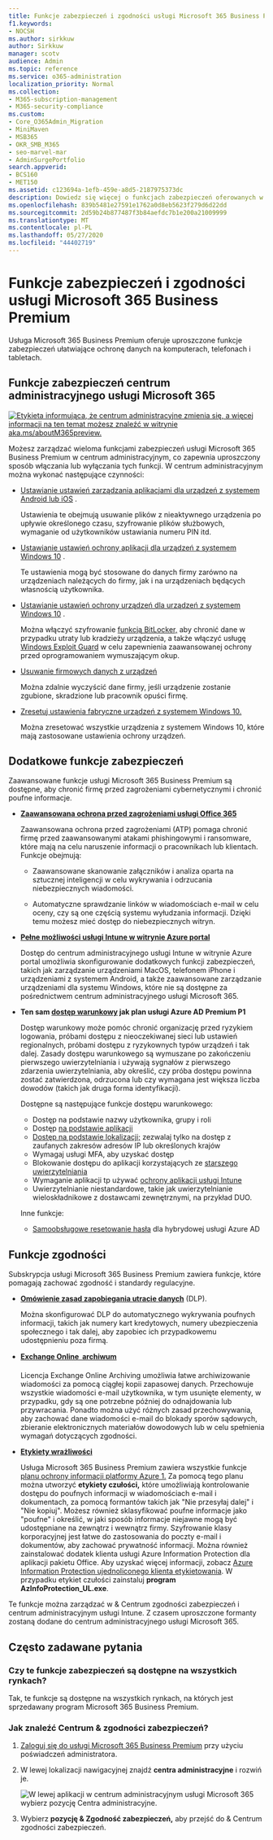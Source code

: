 ```yaml
---
title: Funkcje zabezpieczeń i zgodności usługi Microsoft 365 Business Premium
f1.keywords:
- NOCSH
ms.author: sirkkuw
author: Sirkkuw
manager: scotv
audience: Admin
ms.topic: reference
ms.service: o365-administration
localization_priority: Normal
ms.collection:
- M365-subscription-management
- M365-security-compliance
ms.custom:
- Core_O365Admin_Migration
- MiniMaven
- MSB365
- OKR_SMB_M365
- seo-marvel-mar
- AdminSurgePortfolio
search.appverid:
- BCS160
- MET150
ms.assetid: c123694a-1efb-459e-a8d5-2187975373dc
description: Dowiedz się więcej o funkcjach zabezpieczeń oferowanych w usłudze Microsoft 365 Business Premium, które pomagają chronić dane na komputerach, telefonach i tabletach.
ms.openlocfilehash: 839b5481e27591e1762a0d8eb5623f279d6d22dd
ms.sourcegitcommit: 2d59b24b877487f3b84aefdc7b1e200a21009999
ms.translationtype: MT
ms.contentlocale: pl-PL
ms.lasthandoff: 05/27/2020
ms.locfileid: "44402719"
---
```

# <a name="microsoft-365-business-premium-security-and-compliance-features"></a>Funkcje zabezpieczeń i zgodności usługi Microsoft 365 Business Premium

Usługa Microsoft 365 Business Premium oferuje uproszczone funkcje zabezpieczeń ułatwiające ochronę danych na komputerach, telefonach i tabletach.
    
## <a name="microsoft-365-admin-center-security-features"></a>Funkcje zabezpieczeń centrum administracyjnego usługi Microsoft 365

[![Etykieta informująca, że centrum administracyjne zmienia się, a więcej informacji na ten temat możesz znaleźć w witrynie aka.ms/aboutM365preview.](../media/m365admincenterchanging.png)](https://docs.microsoft.com/office365/admin/microsoft-365-admin-center-preview)

Możesz zarządzać wieloma funkcjami zabezpieczeń usługi Microsoft 365 Business Premium w centrum administracyjnym, co zapewnia uproszczony sposób włączania lub wyłączania tych funkcji. W centrum administracyjnym można wykonać następujące czynności:
  
- [Ustawianie ustawień zarządzania aplikacjami dla urządzeń z systemem Android lub iOS](app-protection-settings-for-android-and-ios.md) . 
    
    Ustawienia te obejmują usuwanie plików z nieaktywnego urządzenia po upływie określonego czasu, szyfrowanie plików służbowych, wymaganie od użytkowników ustawiania numeru PIN itd.
    
- [Ustawianie ustawień ochrony aplikacji dla urządzeń z systemem Windows 10](protection-settings-for-windows-10-devices.md) . 
    
    Te ustawienia mogą być stosowane do danych firmy zarówno na urządzeniach należących do firmy, jak i na urządzeniach będących własnością użytkownika.
    
- [Ustawianie ustawień ochrony urządzeń dla urządzeń z systemem Windows 10](protection-settings-for-windows-10-pcs.md) . 
    
    Można włączyć szyfrowanie [funkcją BitLocker,](https://go.microsoft.com/fwlink/p/?linkid=871405) aby chronić dane w przypadku utraty lub kradzieży urządzenia, a także włączyć usługę [Windows Exploit Guard](https://docs.microsoft.com/windows/security/threat-protection/microsoft-defender-atp/enable-exploit-protection) w celu zapewnienia zaawansowanej ochrony przed oprogramowaniem wymuszającym okup. 
    
- [Usuwanie firmowych danych z urządzeń](remove-company-data.md)
    
    Można zdalnie wyczyścić dane firmy, jeśli urządzenie zostanie zgubione, skradzione lub pracownik opuści firmę.
    
- [Zresetuj ustawienia fabryczne urządzeń z systemem Windows 10.](reset-devices-to-factory-settings.md) 
    
    Można zresetować wszystkie urządzenia z systemem Windows 10, które mają zastosowane ustawienia ochrony urządzeń.
    
## <a name="additional-security-features"></a>Dodatkowe funkcje zabezpieczeń 

Zaawansowane funkcje usługi Microsoft 365 Business Premium są dostępne, aby chronić firmę przed zagrożeniami cybernetycznymi i chronić poufne informacje.
  
- **[Zaawansowana ochrona przed zagrożeniami usługi Office 365](https://docs.microsoft.com/microsoft-365/security/office-365-security/office-365-atp)**
    
    Zaawansowana ochrona przed zagrożeniami (ATP) pomaga chronić firmę przed zaawansowanymi atakami phishingowymi i ransomware, które mają na celu naruszenie informacji o pracownikach lub klientach. Funkcje obejmują:
    
  - Zaawansowane skanowanie załączników i analiza oparta na sztucznej inteligencji w celu wykrywania i odrzucania niebezpiecznych wiadomości.
    
  - Automatyczne sprawdzanie linków w wiadomościach e-mail w celu oceny, czy są one częścią systemu wyłudzania informacji. Dzięki temu możesz mieć dostęp do niebezpiecznych witryn.

- **[Pełne możliwości usługi Intune w witrynie Azure portal](https://go.microsoft.com/fwlink/p/?linkid=871403)**
    
    Dostęp do centrum administracyjnego usługi Intune w witrynie Azure portal umożliwia skonfigurowanie dodatkowych funkcji zabezpieczeń, takich jak zarządzanie urządzeniami MacOS, telefonem iPhone i urządzeniami z systemem Android, a także zaawansowane zarządzanie urządzeniami dla systemu Windows, które nie są dostępne za pośrednictwem centrum administracyjnego usługi Microsoft 365.
- **Ten sam [dostęp warunkowy](https://docs.microsoft.com/azure/active-directory/conditional-access/overview) jak plan usługi Azure AD Premium P1**


    Dostęp warunkowy może pomóc chronić organizację przed ryzykiem logowania, próbami dostępu z nieoczekiwanej sieci lub ustawień regionalnych, próbami dostępu z ryzykownych typów urządzeń i tak dalej. Zasady dostępu warunkowego są wymuszane po zakończeniu pierwszego uwierzytelniania i używają sygnałów z pierwszego zdarzenia uwierzytelniania, aby określić, czy próba dostępu powinna zostać zatwierdzona, odrzucona lub czy wymagana jest większa liczba dowodów (takich jak druga forma identyfikacji).

    Dostępne są następujące funkcje dostępu warunkowego:

    - Dostęp na podstawie nazwy użytkownika, grupy i roli
    - Dostęp [na podstawie aplikacji](https://docs.microsoft.com/azure/active-directory/conditional-access/app-based-conditional-access) 
    - [Dostęp na podstawie lokalizacji;](https://docs.microsoft.com/azure/active-directory/authentication/howto-registration-mfa-sspr-combined#conditional-access-policies-for-combined-registration)  zezwalaj tylko na dostęp z zaufanych zakresów adresów IP lub określonych krajów 
    - Wymagaj usługi MFA, aby uzyskać dostęp
    - Blokowanie dostępu do aplikacji korzystających ze [starszego uwierzytelniania](https://docs.microsoft.com/azure/active-directory/conditional-access/block-legacy-authentication)
    - Wymaganie aplikacji tp używać [ochrony aplikacji usługi Intune](https://docs.microsoft.com/azure/active-directory/conditional-access/app-protection-based-conditional-access)
    - Uwierzytelnianie niestandardowe, takie jak uwierzytelnianie wieloskładnikowe z dostawcami zewnętrznymi, na przykład DUO.
   
    Inne funkcje:
    - [Samoobsługowe resetowanie hasła](https://docs.microsoft.com/azure/active-directory/authentication/concept-sspr-customization) dla hybrydowej usługi Azure AD
    
## <a name="compliance-features"></a>Funkcje zgodności

Subskrypcja usługi Microsoft 365 Business Premium zawiera funkcje, które pomagają zachować zgodność i standardy regulacyjne.

- **[Omówienie zasad zapobiegania utracie danych](https://docs.microsoft.com/microsoft-365/compliance/data-loss-prevention-policies)** (DLP). 
    
    Można skonfigurować DLP do automatycznego wykrywania poufnych informacji, takich jak numery kart kredytowych, numery ubezpieczenia społecznego i tak dalej, aby zapobiec ich przypadkowemu udostępnieniu poza firmą.
    
- **[Exchange Online  archiwum](https://products.office.com/exchange/microsoft-exchange-online-archiving-email)**
    
    Licencja Exchange Online Archiving umożliwia łatwe archiwizowanie wiadomości za pomocą ciągłej kopii zapasowej danych. Przechowuje wszystkie wiadomości e-mail użytkownika, w tym usunięte elementy, w przypadku, gdy są one potrzebne później do odnajdowania lub przywracania. Ponadto można użyć różnych zasad przechowywania, aby zachować dane wiadomości e-mail do blokady sporów sądowych, zbieranie elektronicznych materiałów dowodowych lub w celu spełnienia wymagań dotyczących zgodności.
    
- **[Etykiety wrażliwości](https://docs.microsoft.com/microsoft-365/compliance/sensitivity-labels)**

   Usługa Microsoft 365 Business Premium zawiera wszystkie funkcje [planu ochrony informacji platformy Azure 1.](https://go.microsoft.com/fwlink/p/?linkid=871407) Za pomocą tego planu można utworzyć **etykiety czułości,** które umożliwiają kontrolowanie dostępu do poufnych informacji w wiadomościach e-mail i dokumentach, za pomocą formantów takich jak "Nie przesyłaj dalej" i "Nie kopiuj". Możesz również sklasyfikować poufne informacje jako "poufne" i określić, w jaki sposób informacje niejawne mogą być udostępniane na zewnątrz i wewnątrz firmy. Szyfrowanie klasy korporacyjnej jest łatwe do zastosowania do poczty e-mail i dokumentów, aby zachować prywatność informacji. Można również zainstalować dodatek klienta usługi Azure Information Protection dla aplikacji pakietu Office. Aby uzyskać więcej informacji, zobacz [Azure Information Protection ujednoliconego klienta etykietowania](https://docs.microsoft.com/azure/information-protection/rms-client/unifiedlabelingclient-version-release-history). W przypadku etykiet czułości zainstaluj **program AzInfoProtection_UL.exe**.

Te funkcje można zarządzać w &amp; Centrum zgodności zabezpieczeń i centrum administracyjnym usługi Intune. Z czasem uproszczone formanty zostaną dodane do centrum administracyjnego usługi Microsoft 365.
  
    
## <a name="faq"></a>Często zadawane pytania

 ### <a name="are-these-security-features-available-in-all-markets"></a>Czy te funkcje zabezpieczeń są dostępne na wszystkich rynkach?
  
Tak, te funkcje są dostępne na wszystkich rynkach, na których jest sprzedawany program Microsoft 365 Business Premium.
  
### <a name="how-do-i-find-the-security-amp-compliance-center"></a>Jak znaleźć Centrum &amp; zgodności zabezpieczeń?
  
1. [Zaloguj się do usługi Microsoft 365 Business Premium](https://portal.microsoft.com/) przy użyciu poświadczeń administratora. 
    
2. W lewej lokalizacji nawigacyjnej znajdź **centra administracyjne** i rozwiń je. 
    
    ![W lewej aplikacji w centrum administracyjnym usługi Microsoft 365 wybierz pozycję Centra administracyjne.](../media/fa4484f8-c637-45fd-a7bd-bdb3abfd6c03.png)
  
3. Wybierz **pozycję &amp; Zgodność zabezpieczeń,** aby przejść do &amp; Centrum zgodności zabezpieczeń.
